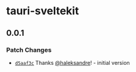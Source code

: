 # tauri-sveltekit

## 0.0.1

### Patch Changes

- [`d5aaf3c`](https://github.com/haleksandre/tauri-sveltekit/commit/d5aaf3cc85b19de40c26645f324112b6c4fcc893) Thanks [@haleksandre](https://github.com/haleksandre)! - initial version
